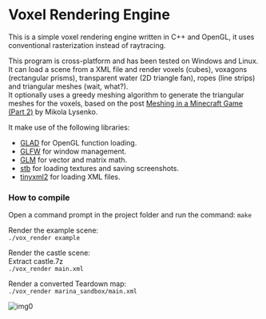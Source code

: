 # Voxel Rendering Engine

This is a simple voxel rendering engine written in C++ and OpenGL, it uses conventional rasterization instead of raytracing.

This program is cross-platform and has been tested on Windows and Linux. It can load a scene from a XML file and render voxels (cubes), voxagons (rectangular prisms), transparent water (2D triangle fan), ropes (line strips) and triangular meshes (wait, what?).  
It optionally uses a greedy meshing algorithm to generate the triangular meshes for the voxels, based on the post [Meshing in a Minecraft Game (Part 2)](https://0fps.net/2012/07/07/meshing-minecraft-part-2/) by Mikola Lysenko.

It make use of the following libraries:

-   [GLAD](https://glad.dav1d.de/) for OpenGL function loading.
-   [GLFW](https://www.glfw.org/) for window management.
-   [GLM](https://glm.g-truc.net/0.9.9/index.html) for vector and matrix math.
-   [stb](https://github.com/nothings/stb) for loading textures and saving screenshots.
-   [tinyxml2](https://github.com/leethomason/tinyxml2) for loading XML files.

### How to compile

Open a command prompt in the project folder and run the command: `make`

Render the example scene:  
`./vox_render example`

Render the castle scene:  
Extract castle.7z  
`./vox_render main.xml`

Render a converted Teardown map:  
`./vox_render marina_sandbox/main.xml`

![img0](https://raw.githubusercontent.com/TTFH/Voxel-Render/main/screenshots/img0.png)
